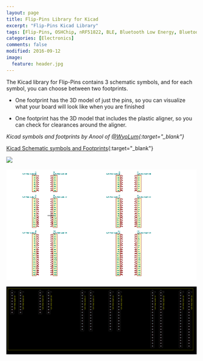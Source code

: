 ```yaml
---
layout: page
title: Flip-Pins Library for Kicad
excerpt: "Flip-Pins Kicad Library"
tags: [Flip-Pins, OSHChip, nRF51822, BLE, Bluetooth Low Energy, Bluetooth Smart]
categories: [Electronics]
comments: false
modified: 2016-09-12
image:
  feature: header.jpg
---
```


The Kicad library for Flip-Pins contains 3 schematic symbols, and for
each symbol, you can choose between two footprints.

* One footprint has the 3D model of just the pins, so you can visualize
  what your board will look like when you are finished

* One footprint has the 3D model that includes the plastic aligner, so
  you can check for clearances around the aligner.

*Kicad symbols and footprints by Anool of [@WyoLum](https://twitter.com/wyolum){:target="_blank"}*

[Kicad Schematic symbols and Footprints](/products/Flip-Pins_Kicad_Symbols_and_Footprints_2016_09_12.zip){:target="_blank"}

![](/images/PCB_with_all_sizes_Kicad.png)

![](/images/Flip-Pins_Kicad_Symbols.png)

![](/images/Flip-Pins_Kicad_Footprints.png)
